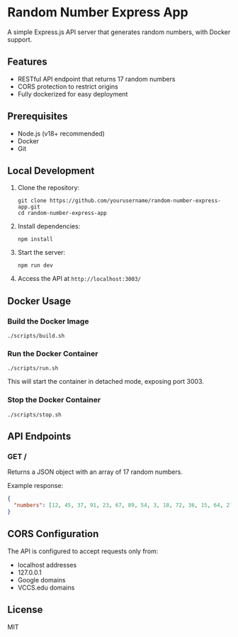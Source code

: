 # Random Number Express App

A simple Express.js API server that generates random numbers, with Docker support.

## Features

- RESTful API endpoint that returns 17 random numbers
- CORS protection to restrict origins
- Fully dockerized for easy deployment

## Prerequisites

- Node.js (v18+ recommended)
- Docker
- Git

## Local Development

1. Clone the repository:
   ```
   git clone https://github.com/yourusername/random-number-express-app.git
   cd random-number-express-app
   ```

2. Install dependencies:
   ```
   npm install
   ```

3. Start the server:
   ```
   npm run dev
   ```

4. Access the API at `http://localhost:3003/`

## Docker Usage

### Build the Docker Image

```
./scripts/build.sh
```

### Run the Docker Container

```
./scripts/run.sh
```

This will start the container in detached mode, exposing port 3003.

### Stop the Docker Container

```
./scripts/stop.sh
```

## API Endpoints

### GET /

Returns a JSON object with an array of 17 random numbers.

Example response:
```json
{
  "numbers": [12, 45, 37, 91, 23, 67, 89, 54, 3, 18, 72, 36, 15, 64, 27, 95, 50]
}
```

## CORS Configuration

The API is configured to accept requests only from:
- localhost addresses
- 127.0.0.1
- Google domains
- VCCS.edu domains

## License

MIT